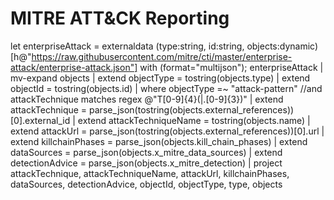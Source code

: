 # MITRE ATT&CK Reporting

let enterpriseAttack = externaldata (type:string, id:string, objects:dynamic)[h@"https://raw.githubusercontent.com/mitre/cti/master/enterprise-attack/enterprise-attack.json"]
with (format="multijson");
enterpriseAttack
| mv-expand objects
| extend objectType = tostring(objects.type)
| extend objectId = tostring(objects.id)
| where objectType =~ "attack-pattern" //and  attackTechnique matches regex @"T[0-9]{4}(|\.[0-9]{3})"
| extend attackTechnique = parse_json(tostring(objects.external_references))[0].external_id
| extend attackTechniqueName = tostring(objects.name)
| extend attackUrl = parse_json(tostring(objects.external_references))[0].url
| extend killchainPhases = parse_json(objects.kill_chain_phases)
| extend dataSources = parse_json(objects.x_mitre_data_sources)
| extend detectionAdvice = parse_json(objects.x_mitre_detection)
| project attackTechnique, attackTechniqueName, attackUrl, killchainPhases, dataSources, detectionAdvice, objectId, objectType, type, objects
